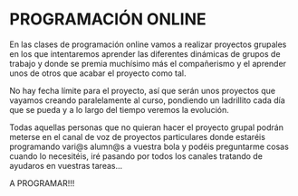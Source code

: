# PROGRAMACIÓN ONLINE

En las clases de programación online vamos a realizar proyectos grupales en los que intentaremos aprender las diferentes dinámicas de grupos de trabajo y donde se premia muchísimo más el compañerismo y el aprender unos de otros que acabar el proyecto como tal.

No hay fecha límite para el proyecto, así que serán unos proyectos que vayamos creando paralelamente al curso, pondiendo un ladrillito cada día que se pueda y a lo largo del tiempo veremos la evolución.

Todas aquellas personas que no quieran hacer el proyecto grupal podrán meterse en el canal de voz de proyectos particulares donde estaréis programando vari@s alumn@s a vuestra bola y podéis preguntarme cosas cuando lo necesitéis, iré pasando por todos los canales tratando de ayudaros en vuestras tareas...

A PROGRAMAR!!!